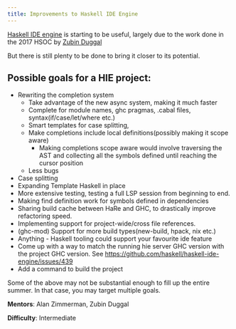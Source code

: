 ```yaml
---
title: Improvements to Haskell IDE Engine
---
```


[Haskell IDE engine](https://github.com/haskell/haskell-ide-engine) is starting
to be useful, largely due to the work done in the 2017 HSOC by [Zubin
Duggal](https://github.com/wz1000/)

But there is still plenty to be done to bring it closer to its potential.

## Possible goals for a HIE project:

- Rewriting the completion system
  - Take advantage of the new async system, making it much faster
  - Complete for module names, ghc pragmas, .cabal files, syntax(if/case/let/where etc.)
  - Smart templates for case splitting,
  - Make completions include local definitions(possibly making it scope aware)
    - Making completions scope aware would involve traversing the AST and collecting all the symbols defined until reaching the cursor position
  - Less bugs
- Case splitting
- Expanding Template Haskell in place
- More extensive testing, testing a full LSP session from beginning to end.
- Making find definition work for symbols defined in dependencies
- Sharing build cache between HaRe and GHC, to drastically improve refactoring speed.
- Implementing support for project-wide/cross file references.
- (ghc-mod) Support for more build types(new-build, hpack, nix etc.)
- Anything - Haskell tooling could support your favourite ide feature
- Come up with a way to match the running hie server GHC version with the project GHC version.  See https://github.com/haskell/haskell-ide-engine/issues/439
- Add a command to build the project

Some of the above may not be substantial enough to fill up the entire summer. In
that case, you may target multiple goals.

**Mentors**: Alan Zimmerman, Zubin Duggal

**Difficulty**: Intermediate

